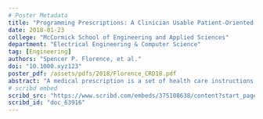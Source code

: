 ```yaml
---
# Poster Metadata
title: "Programming Prescriptions: A Clinician Usable Patient-Oriented Prescription Programming Language"
date: 2018-01-23
college: "McCormick School of Engineering and Applied Sciences"
department: "Electrical Engineering & Computer Science"
tag: [Engineering]
authors: "Spencer P. Florence, et al."
doi: "10.1000.xyz123"
poster_pdf: /assets/pdfs/2018/Florence_CRD18.pdf
abstract: "A medical prescription is a set of health care instructions that govern the plan of care for an individual patient; it includes orders for drug therapy, diet, clinical assessment, laboratory testing, and more. Clinicians have long used algorithmic thinking to describe and implement these prescriptions but without the benefit of an executable programming language. Instead, medical algorithms are expressed using a natural language patois, flowcharts, or as structured data in an electronic medical record system. The lack of a prescription programming language inhibits expressiveness, results in prescriptions that are difficult to understand, hard to debug, and awkward to reuse, and increases the risk of fatal medical error. This poster discusses the design and evaluation of POP-PL, a domain-specific programming language designed for expressing prescriptions. The language is based around the idea that programs and humans have complementary strengths that, when combined properly, can make for safer, more accurate performance of prescriptions. Use of POP-PL facilitates automation of certain low-level vigilance tasks, freeing up human cognition for abstract thinking, compassion, and human communication."
# scribd embed
scribd_src: "https://www.scribd.com/embeds/375108638/content?start_page=1&view_mode=scroll&access_key=key-GWtUjgmg6L1tK4Vp0Il8&show_recommendations=true"
scribd_id: "doc_63916"
---
```

